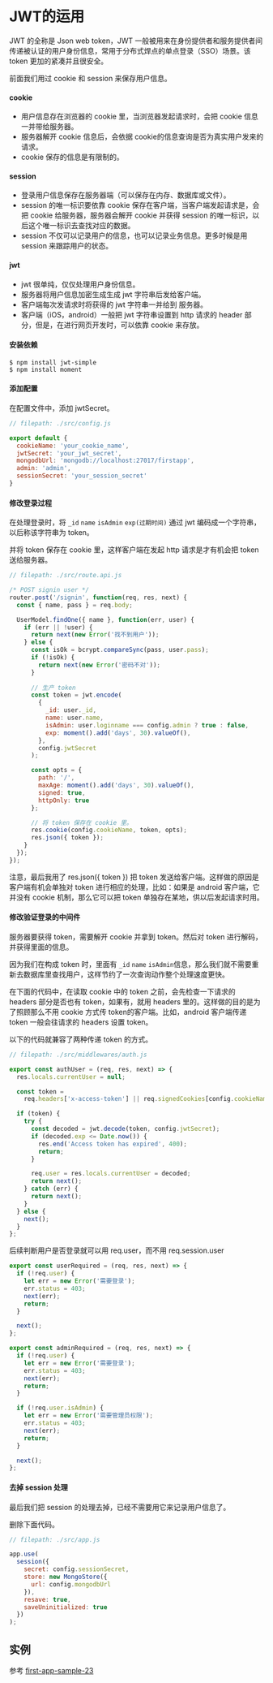 # JWT的运用

JWT 的全称是 Json web token，JWT 一般被用来在身份提供者和服务提供者间传递被认证的用户身份信息，常用于分布式焊点的单点登录（SSO）场景。该 token 更加的紧凑并且很安全。

前面我们用过 cookie 和 session 来保存用户信息。

#### cookie

- 用户信息存在浏览器的 cookie 里，当浏览器发起请求时，会把 cookie 信息一并带给服务器。
- 服务器解开 cookie 信息后，会依据 cookie的信息查询是否为真实用户发来的请求。
- cookie 保存的信息是有限制的。

#### session

- 登录用户信息保存在服务器端（可以保存在内存、数据库或文件）。
- session 的唯一标识要依靠 cookie 保存在客户端，当客户端发起请求是，会把 cookie 给服务器，服务器会解开 cookie 并获得 session 的唯一标识，以后这个唯一标识去查找对应的数据。
- session 不仅可以记录用户的信息，也可以记录业务信息。更多时候是用 session 来跟踪用户的状态。

#### jwt
- jwt 很单纯，仅仅处理用户身份信息。
- 服务器将用户信息加密生成生成 jwt 字符串后发给客户端。
- 客户端每次发请求时将获得的 jwt 字符串一并给到 服务器。
- 客户端（iOS，android）一般把 jwt 字符串设置到 http 请求的 header 部分，但是，在进行网页开发时，可以依靠 cookie 来存放。

#### 安装依赖

```
$ npm install jwt-simple
$ npm install moment
```

#### 添加配置

在配置文件中，添加 jwtSecret。

```js
// filepath: ./src/config.js

export default {
  cookieName: 'your_cookie_name',
  jwtSecret: 'your_jwt_secret',
  mongodbUrl: 'mongodb://localhost:27017/firstapp',
  admin: 'admin',
  sessionSecret: 'your_session_secret'
}
```

#### 修改登录过程

在处理登录时，将 `_id` `name` `isAdmin` `exp(过期时间)` 通过 jwt 编码成一个字符串，以后称该字符串为 token。

并将 token 保存在 cookie 里，这样客户端在发起 http 请求是才有机会把 token 送给服务器。

```js
// filepath: ./src/route.api.js

/* POST signin user */
router.post('/signin', function(req, res, next) {
  const { name, pass } = req.body;

  UserModel.findOne({ name }, function(err, user) {
    if (err || !user) {
      return next(new Error('找不到用户'));
    } else {
      const isOk = bcrypt.compareSync(pass, user.pass);
      if (!isOk) {
        return next(new Error('密码不对'));
      }
      
      // 生产 token
      const token = jwt.encode(
        {
          _id: user._id,
          name: user.name,
          isAdmin: user.loginname === config.admin ? true : false,
          exp: moment().add('days', 30).valueOf(),
        },
        config.jwtSecret
      );

      const opts = {
        path: '/',
        maxAge: moment().add('days', 30).valueOf(),
        signed: true,
        httpOnly: true
      };

      // 将 token 保存在 cookie 里。
      res.cookie(config.cookieName, token, opts);
      res.json({ token });
    }
  });
});
```

注意，最后我用了 res.json({ token }) 把 token 发送给客户端。这样做的原因是客户端有机会单独对 token 进行相应的处理，比如：如果是 android 客户端，它并没有 cookie 机制，那么它可以把 token 单独存在某地，供以后发起请求时用。

#### 修改验证登录的中间件

服务器要获得 token，需要解开 cookie 并拿到 token。然后对 token 进行解码，并获得里面的信息。

因为我们在构成 token 时，里面有 `_id`  `name` `isAdmin`信息，那么我们就不需要重新去数据库里查找用户，这样节约了一次查询动作整个处理速度更快。

在下面的代码中，在读取 cookie 中的 token 之前，会先检查一下请求的 headers 部分是否也有 token，如果有，就用 headers 里的。这样做的目的是为了照顾那么不用 cookie 方式传 token的客户端。比如，android 客户端传递 token 一般会往请求的 headers 设置 token。

以下的代码就兼容了两种传递 token 的方式。

```js
// filepath: ./src/middlewares/auth.js

export const authUser = (req, res, next) => {
  res.locals.currentUser = null;

  const token =
    req.headers['x-access-token'] || req.signedCookies[config.cookieName] || '';

  if (token) {
    try {
      const decoded = jwt.decode(token, config.jwtSecret);
      if (decoded.exp <= Date.now()) {
        res.end('Access token has expired', 400);
        return;
      }

      req.user = res.locals.currentUser = decoded;
      return next();
    } catch (err) {
      return next();
    }
  } else {
    next();
  }
};
```

后续判断用户是否登录就可以用 req.user，而不用 req.session.user

```js
export const userRequired = (req, res, next) => {
  if (!req.user) {
    let err = new Error('需要登录');
    err.status = 403;
    next(err);
    return;
  }

  next();
};

export const adminRequired = (req, res, next) => {
  if (!req.user) {
    let err = new Error('需要登录');
    err.status = 403;
    next(err);
    return;
  }

  if (!req.user.isAdmin) {
    let err = new Error('需要管理员权限');
    err.status = 403;
    next(err);
    return;
  }

  next();
};
```

#### 去掉 session 处理

最后我们把 session 的处理去掉，已经不需要用它来记录用户信息了。

删除下面代码。

```js
// filepath: ./src/app.js

app.use(
  session({
    secret: config.sessionSecret,
    store: new MongoStore({
      url: config.mongodbUrl
    }),
    resave: true,
    saveUninitialized: true
  })
);
```

## 实例

参考 [first-app-sample-23](https://github.com/xugy0926/learn-webapp-sample/tree/master/first-app-sample-23)
